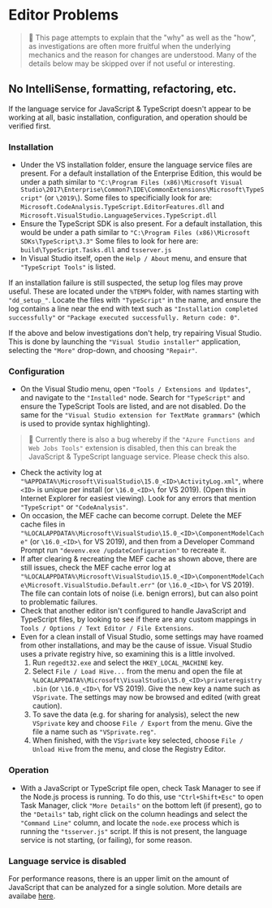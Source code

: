 # Editor Problems

> :pushpin:
> This page attempts to explain that the "why" as well as the "how", as investigations are
> often more fruitful when the underlying mechanics and the reason for changes are understood.
> Many of the details below may be skipped over if not useful or interesting.

## No IntelliSense, formatting, refactoring, etc.

If the language service for JavaScript & TypeScript doesn't appear to be working at all, basic
installation, configuration, and operation should be verified first.

### Installation

 - Under the VS installation folder, ensure the language service files are present. For a default
 installation of the Enterprise Edition, this would be under
a path similar to `"C:\Program Files (x86)\Microsoft Visual Studio\2017\Enterprise\Common7\IDE\CommonExtensions\Microsoft\TypeScript"` (or `\2019\`).
Some files to specificially look for are: `Microsoft.CodeAnalysis.TypeScript.EditorFeatures.dll` and `Microsoft.VisualStudio.LanguageServices.TypeScript.dll`
 - Ensure the TypeScript SDK is also present. For a default installation, this would be under a path
 similar to `"C:\Program Files (x86)\Microsoft SDKs\TypeScript\3.3"`
Some files to look for here are: `build\TypeScript.Tasks.dll` and `tsserver.js`
 - In Visual Studio itself, open the `Help / About` menu, and ensure that `"TypeScript Tools"` is listed.

If an installation failure is still suspected, the setup log files may prove useful. These are located
under the `%TEMP%` folder, with names starting with `"dd_setup_"`. Locate the files with `"TypeScript"`
in the name, and ensure the log contains a line near the end with text such as `"Installation completed successfully"`
or `"Package executed successfully. Return code: 0"`.

If the above and below investigations don't help, try repairing Visual Studio. This is done by launching the `"Visual Studio installer"` application, selecting the `"More"` drop-down, and choosing `"Repair"`.

### Configuration

 - On the Visual Studio menu, open `"Tools / Extensions and Updates"`, and navigate to the `"Installed"` node.
 Search for `"TypeScript"` and ensure the TypeScript Tools are listed, and are not disabled. Do the same for the
 `"Visual Studio extension for TextMate grammars"` (which is used to provide syntax highlighting).

 > :pushpin:
 > Currently there is also a bug whereby if the `"Azure Functions and Web Jobs Tools"` extension is
 > disabled, then this can break the JavaScript & TypeScript language service. Please check this also.

 - Check the activity log at `"%APPDATA%\Microsoft\VisualStudio\15.0_<ID>\ActivityLog.xml"`, where `<ID>` is unique per install (or `\16.0_<ID>\` for VS 2019). (Open this in
  Internet Explorer for easiest viewing). Look for any errors that mention `"TypeScript"` or `"CodeAnalysis"`.
 - On occasion, the MEF cache can become corrupt. Delete the MEF cache files in
 `"%LOCALAPPDATA%\Microsoft\VisualStudio\15.0_<ID>\ComponentModelCache"` (or `\16.0_<ID>\` for VS 2019), and then from a Developer Command
 Prompt run `"devenv.exe /updateConfiguration"` to recreate it.
 - If after clearing & recreating the MEF cache as shown above, there are still issues, check the MEF cache error
 log at `"%LOCALAPPDATA%\Microsoft\VisualStudio\15.0_<ID>\ComponentModelCache\Microsoft.VisualStudio.Default.err"`  (or `\16.0_<ID>\` for VS 2019).
 The file can contain lots of noise (i.e. benign errors), but can also point to problematic failures.
 - Check that another editor isn't configured to handle JavaScript and TypeScript files, by looking to see if
 there are any custom mappings in `Tools / Options / Text Editor / File Extensions`.
 - Even for a clean install of Visual Studio, some settings may have roamed from other installations, and
 may be the cause of issue. Visual Studio uses a private registry hive, so examining this is a little involved.
     1. Run `regedt32.exe` and select the `HKEY_LOCAL_MACHINE` key.
     2. Select `File / Load Hive...` from the menu and open the file at `%LOCALAPPDATA%\Microsoft\VisualStudio\15.0_<ID>\privateregistry.bin` (or `\16.0_<ID>\` for VS 2019). Give
     the new key a name such as `VSprivate`. The settings may now be browsed and edited (with great caution).
     3. To save the data (e.g. for sharing for analysis), select the new `VSprivate` key and choose `File / Export` from
     the menu. Give the file a name such as `"VSprivate.reg"`.
     4. When finished, with the `VSprivate` key selected, choose `File / Unload Hive` from the menu, and
     close the Registry Editor.

### Operation

 - With a JavaScript or TypeScript file open, check Task Manager to see if the Node.js process is running.
 To do this, use `"Ctrl+Shift+Esc"` to open Task Manager, click `"More Details"` on the bottom left (if present),
 go to the `"Details"` tab, right click on the column headings and select the `"Command Line"` column, and
 locate the `node.exe` process which is running the `"tsserver.js"` script. If this is not present, the language
 service is not starting, (or failing), for some reason.

### Language service is disabled

For performance reasons, there is an upper limit on the amount of JavaScript that can be analyzed for a single solution.
More details are availabe [here](https://aka.ms/jsls-disabled).